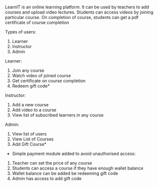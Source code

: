 LearnIT is an online learning platform. 
It can be used by teachers to add courses and upload video lectures. 
Students can access videos by joining particular course.
On completion of course, students can get a pdf certificate of course completion

Types of users:
1. Learner
2. Instructor
3. Admin

Learner:
1. Join any course
2. Watch video of joined course
3. Get certificate on course completion
4. Redeem gift code*

Instructor:
1. Add a new course
2. Add video to a course
3. View list of subscribed learners in any course

Admin:
1. View list of users
2. View List of Courses
3. Add Gift Course*



* Simple payment module added to avoid unauthorised access:
1. Teacher can set the price of any course 
2. Students can access a course if they have enough wallet balance
3. Wallet balance can be added be redeeming gift code
4. Admin has access to add gift code
